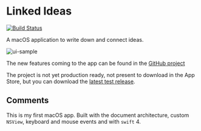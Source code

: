 # Linked Ideas

[![Build Status](https://travis-ci.org/fespinoza/LinkedIdeas.svg?branch=master)](https://travis-ci.org/fespinoza/LinkedIdeas)

A macOS application to write down and connect ideas.

![ui-sample](http://i.imgur.com/uhfr5wd.png)

The new features coming to the app can be found in the [GitHub project][project]

The project is not yet production ready, not present to download in the App Store, but you can download the [latest test release][latest].

## Comments

This is my first macOS app. Built with the document architecture, custom `NSView`, keyboard and mouse events and with `swift` 4.

[project]:https://github.com/fespinoza/linked-ideas-osx/projects/2
[latest]:https://github.com/fespinoza/linked-ideas-osx/releases/latest

